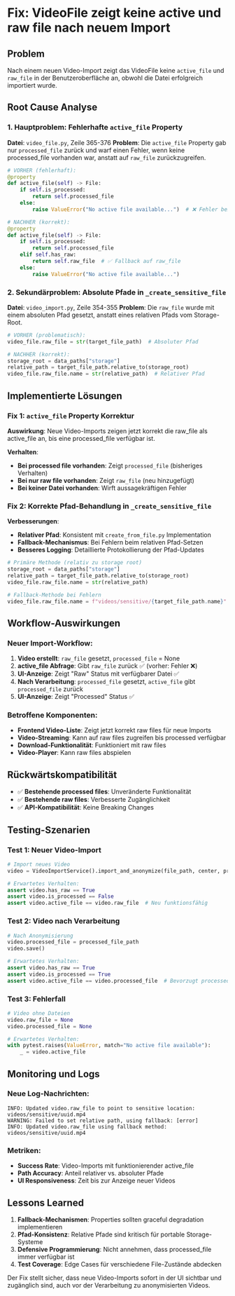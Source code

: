 # Fix: VideoFile zeigt keine active und raw file nach neuem Import

## Problem
Nach einem neuen Video-Import zeigt das VideoFile keine `active_file` und `raw_file` in der Benutzeroberfläche an, obwohl die Datei erfolgreich importiert wurde.

## Root Cause Analyse

### 1. Hauptproblem: Fehlerhafte `active_file` Property
**Datei**: `video_file.py`, Zeile 365-376
**Problem**: Die `active_file` Property gab nur `processed_file` zurück und warf einen Fehler, wenn keine processed_file vorhanden war, anstatt auf `raw_file` zurückzugreifen.

```python
# VORHER (fehlerhaft):
@property
def active_file(self) -> File:
    if self.is_processed:
        return self.processed_file
    else:
        raise ValueError("No active file available...")  # ❌ Fehler bei neuen Imports!

# NACHHER (korrekt):
@property  
def active_file(self) -> File:
    if self.is_processed:
        return self.processed_file
    elif self.has_raw:
        return self.raw_file  # ✅ Fallback auf raw_file
    else:
        raise ValueError("No active file available...")
```

### 2. Sekundärproblem: Absolute Pfade in `_create_sensitive_file`
**Datei**: `video_import.py`, Zeile 354-355
**Problem**: Die `raw_file` wurde mit einem absoluten Pfad gesetzt, anstatt eines relativen Pfads vom Storage-Root.

```python
# VORHER (problematisch):
video_file.raw_file = str(target_file_path)  # Absoluter Pfad

# NACHHER (korrekt):
storage_root = data_paths["storage"]
relative_path = target_file_path.relative_to(storage_root)
video_file.raw_file.name = str(relative_path)  # Relativer Pfad
```

## Implementierte Lösungen

### Fix 1: `active_file` Property Korrektur

**Auswirkung**: Neue Video-Imports zeigen jetzt korrekt die raw_file als active_file an, bis eine processed_file verfügbar ist.

**Verhalten**:
- **Bei processed file vorhanden**: Zeigt `processed_file` (bisheriges Verhalten)
- **Bei nur raw file vorhanden**: Zeigt `raw_file` (neu hinzugefügt)
- **Bei keiner Datei vorhanden**: Wirft aussagekräftigen Fehler

### Fix 2: Korrekte Pfad-Behandlung in `_create_sensitive_file`

**Verbesserungen**:
- **Relativer Pfad**: Konsistent mit `create_from_file.py` Implementation
- **Fallback-Mechanismus**: Bei Fehlern beim relativen Pfad-Setzen
- **Besseres Logging**: Detaillierte Protokollierung der Pfad-Updates

```python
# Primäre Methode (relativ zu storage root)
storage_root = data_paths["storage"] 
relative_path = target_file_path.relative_to(storage_root)
video_file.raw_file.name = str(relative_path)

# Fallback-Methode bei Fehlern
video_file.raw_file.name = f"videos/sensitive/{target_file_path.name}"
```

## Workflow-Auswirkungen

### Neuer Import-Workflow:
1. **Video erstellt**: `raw_file` gesetzt, `processed_file` = None
2. **active_file Abfrage**: Gibt `raw_file` zurück ✅ (vorher: Fehler ❌)
3. **UI-Anzeige**: Zeigt "Raw" Status mit verfügbarer Datei ✅
4. **Nach Verarbeitung**: `processed_file` gesetzt, `active_file` gibt `processed_file` zurück
5. **UI-Anzeige**: Zeigt "Processed" Status ✅

### Betroffene Komponenten:
- **Frontend Video-Liste**: Zeigt jetzt korrekt raw files für neue Imports
- **Video-Streaming**: Kann auf raw files zugreifen bis processed verfügbar
- **Download-Funktionalität**: Funktioniert mit raw files
- **Video-Player**: Kann raw files abspielen

## Rückwärtskompatibilität
- ✅ **Bestehende processed files**: Unveränderte Funktionalität
- ✅ **Bestehende raw files**: Verbesserte Zugänglichkeit
- ✅ **API-Kompatibilität**: Keine Breaking Changes

## Testing-Szenarien

### Test 1: Neuer Video-Import
```python
# Import neues Video
video = VideoImportService().import_and_anonymize(file_path, center, processor)

# Erwartetes Verhalten:
assert video.has_raw == True
assert video.is_processed == False
assert video.active_file == video.raw_file  # Neu funktionsfähig
```

### Test 2: Video nach Verarbeitung
```python
# Nach Anonymisierung
video.processed_file = processed_file_path
video.save()

# Erwartetes Verhalten:
assert video.has_raw == True
assert video.is_processed == True  
assert video.active_file == video.processed_file  # Bevorzugt processed
```

### Test 3: Fehlerfall
```python
# Video ohne Dateien
video.raw_file = None
video.processed_file = None

# Erwartetes Verhalten:
with pytest.raises(ValueError, match="No active file available"):
    _ = video.active_file
```

## Monitoring und Logs

### Neue Log-Nachrichten:
```
INFO: Updated video.raw_file to point to sensitive location: videos/sensitive/uuid.mp4
WARNING: Failed to set relative path, using fallback: [error]
INFO: Updated video.raw_file using fallback method: videos/sensitive/uuid.mp4
```

### Metriken:
- **Success Rate**: Video-Imports mit funktionierender active_file
- **Path Accuracy**: Anteil relativer vs. absoluter Pfade
- **UI Responsiveness**: Zeit bis zur Anzeige neuer Videos

## Lessons Learned

1. **Fallback-Mechanismen**: Properties sollten graceful degradation implementieren
2. **Pfad-Konsistenz**: Relative Pfade sind kritisch für portable Storage-Systeme
3. **Defensive Programmierung**: Nicht annehmen, dass processed_file immer verfügbar ist
4. **Test Coverage**: Edge Cases für verschiedene File-Zustände abdecken

Der Fix stellt sicher, dass neue Video-Imports sofort in der UI sichtbar und zugänglich sind, auch vor der Verarbeitung zu anonymisierten Videos.
